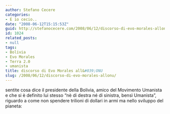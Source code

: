 ```yaml
---
author: Stefano Cecere
categories:
- E io cecio..
date: "2008-06-12T15:15:53Z"
guid: http://stefanocecere.com/2008/06/12/discorso-di-evo-morales-allonu/
id: 1024
related_posts:
- null
tags:
- Bolivia
- Evo Morales
- Terra 2.0
- umanista
title: discorso di Evo Morales all&#039;ONU
slug: /2008/06/12/discorso-di-evo-morales-allonu/
---
```


sentite cosa dice il presidente della Bolivia, amico del Movimento Umanista e che si è definito lui stesso &#8220;nè di destra né di sinistra, bensì Umanista&#8221;, riguardo a come non spendere trilioni di dollari in armi ma nello sviluppo del pianeta: